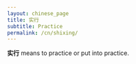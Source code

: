 ```yaml
---
layout: chinese_page
title: 实行
subtitle: Practice
permalink: /cn/shixing/
---
```


**实行** means to practice or put into practice.
